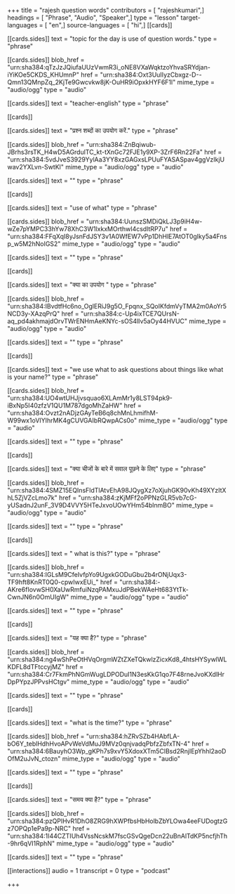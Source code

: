 +++
title = "rajesh question words"
contributors = [ "rajeshkumari",]
headings = [ "Phrase", "Audio", "Speaker",]
type = "lesson"
target-languages = [ "en",]
source-languages = [ "hi",]
[[cards]]

[[cards.sides]]
text = "topic for the day is use of question words."
type = "phrase"

[[cards.sides]]
blob_href = "urn:sha384:qTzJzJQiufaUUzVwmR3i_oNE8VXaWqktzoYhvaSRYdjan-iYiKOe5CKDS_KHUmnP"
href = "urn:sha384:Oxt3UuIIyzCbxgz-D--Qmn13QMnpZq_2KjTe9Gwcvkw8jK-OuHR9iOpxkHYF6F1l"
mime_type = "audio/ogg"
type = "audio"

[[cards.sides]]
text = "teacher-english"
type = "phrase"

[[cards]]

[[cards.sides]]
text = "प्रश्न शब्दों का उपयोग करें."
type = "phrase"

[[cards.sides]]
blob_href = "urn:sha384:ZnBqiwub-JBrhs3rsTK_H4wD5AGrdulTC_kt-tXnGc72FJE1y9XP-3ZrF6Rn22Fa"
href = "urn:sha384:5vdJveS3929YylAa3YY8xzGAGxsLPUuFYASASpav4ggVzIkjUwav2YXLvn-SwtKl"
mime_type = "audio/ogg"
type = "audio"

[[cards.sides]]
text = ""
type = "phrase"

[[cards]]

[[cards.sides]]
text = "use of what"
type = "phrase"

[[cards.sides]]
blob_href = "urn:sha384:UunszSMDiQkLJ3p9iH4w-wZe7pYMPC33hYw78XhC3W1lxkxMOrthwI4csdltRP7u"
href = "urn:sha384:FFqXqI8yJsnFdJSY3v1A0WfEW7vPp1DhHlE7AtOT0gIky5a4Fnsp_w5M2hNoIGS2"
mime_type = "audio/ogg"
type = "audio"

[[cards.sides]]
text = ""
type = "phrase"

[[cards]]

[[cards.sides]]
text = "क्या का उपयोग "
type = "phrase"

[[cards.sides]]
blob_href = "urn:sha384:IBvdtfHc6no_OglERiJ9g5O_Fpqnx_SQoIKfdmVyTMA2m0AoYr5NCD3y-XAzqPrQ"
href = "urn:sha384:c-Up4ixTCE7QUrsN-aq_pd4akhmajdOrvTWrENHmAeKNYc-sOS4lIv5aOy44HVUC"
mime_type = "audio/ogg"
type = "audio"

[[cards.sides]]
text = ""
type = "phrase"

[[cards]]

[[cards.sides]]
text = "we use what to ask questions about things like what is your name?"
type = "phrase"

[[cards.sides]]
blob_href = "urn:sha384:UO4wtUHJjvsquao6XLAmMr1y8LST94pk9-iBxNp5I40zfzV1QU1M787dgoMhZaHW"
href = "urn:sha384:Ovzt2nADjzGAyTeB6q8chMnLhmifhM-W99wx1oVIYIhrMK4gCUVGAIbRQwpACs0o"
mime_type = "audio/ogg"
type = "audio"

[[cards.sides]]
text = ""
type = "phrase"

[[cards]]

[[cards.sides]]
text = "क्या चीजों के बारे में सवाल पूछने के लिए"
type = "phrase"

[[cards.sides]]
blob_href = "urn:sha384:4SMZ15EQInsFldTlAtvEhA98JQygXz7oXjuhGK90vKh49XYzItXhL5ZjVZcLmo7k"
href = "urn:sha384:zKjMFf2oPPNzGLR5vb7cG-yUSadnJ2unF_3V9D4VVY5HTeJxvoUOwYHm54blnmBO"
mime_type = "audio/ogg"
type = "audio"

[[cards.sides]]
text = ""
type = "phrase"

[[cards]]

[[cards.sides]]
text = "   what is this?"
type = "phrase"

[[cards.sides]]
blob_href = "urn:sha384:IGLsM9CfeIvfpYo9UgxkGODuGbu2b4rONjUqx3-TF9hft8KnRT0Q0-cpwIwxEUi_"
href = "urn:sha384:-AKre6fIovwSH0XaUwRmfuiNzqPAMxuJdPBekWAeHt683YtTk-CwnJN6n0OmUIgW"
mime_type = "audio/ogg"
type = "audio"

[[cards.sides]]
text = ""
type = "phrase"

[[cards]]

[[cards.sides]]
text = "यह क्या है?"
type = "phrase"

[[cards.sides]]
blob_href = "urn:sha384:ng4wShPeOtHVqOrgmWZtZXeTQkwlzZicxKd8_4htsHYSywlWLKDFL8dTFtccyjMZ"
href = "urn:sha384:Cr7FkmPhNGmWugLDPODuI1N3esKkG1qo7F48rneJvoKXdlHrDpPYpzJPPvsHCtgv"
mime_type = "audio/ogg"
type = "audio"

[[cards.sides]]
text = ""
type = "phrase"

[[cards]]

[[cards.sides]]
text = "what is the time?"
type = "phrase"

[[cards.sides]]
blob_href = "urn:sha384:hZRvSZb4HAbfLA-bO6Y_teblHdhHvoAPvWeVdMuJ9MVz0qnjvadqPbfzZbfxTN-4"
href = "urn:sha384:6BauyhO3Wp_gKPh7s9xvY5XdoxXTm5ClBsd2RnjIEpYhhl2aoDOfM2uJvN_ctozn"
mime_type = "audio/ogg"
type = "audio"

[[cards.sides]]
text = ""
type = "phrase"

[[cards]]

[[cards.sides]]
text = "समय क्या है?"
type = "phrase"

[[cards.sides]]
blob_href = "urn:sha384:pzQPlHvR1DhO8ZRG9hXWPfbsHbHolbZbYLOwa4eeFUDogtzGz7OPQp1ePa9p-NRC"
href = "urn:sha384:1I44CZTIUh4VssNcskM7fscGSvQgeDcn22uBnAlTdKP5ncfjhTh-9hr6qVI1RphN"
mime_type = "audio/ogg"
type = "audio"

[[cards.sides]]
text = ""
type = "phrase"

[[interactions]]
audio = 1
transcript = 0
type = "podcast"

+++
